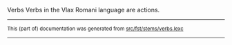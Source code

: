 Verbs
Verbs in the Vlax Romani language are actions.

* * *

<small>This (part of) documentation was generated from [src/fst/stems/verbs.lexc](https://github.com/giellalt/lang-rmy/blob/main/src/fst/stems/verbs.lexc)</small>

---

